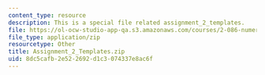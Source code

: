 ```yaml
---
content_type: resource
description: This is a special file related assignment_2_templates.
file: https://ol-ocw-studio-app-qa.s3.amazonaws.com/courses/2-086-numerical-computation-for-mechanical-engineers-fall-2014/8dc5cafb2e522692d1c3074337e8ac6f_Assignment_2_Templates.zip
file_type: application/zip
resourcetype: Other
title: Assignment_2_Templates.zip
uid: 8dc5cafb-2e52-2692-d1c3-074337e8ac6f
---
```

